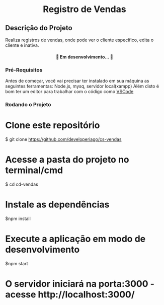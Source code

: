 <h1 align="center"> Registro de Vendas </h1>

## Descrição do Projeto
Realiza registros de vendas, onde pode ver o cliente específico, edita o cliente e inativa.

<h4 align="center"> 
	🚧  Em desenvolvimento...  🚧
</h4>

### Pré-Requisitos

Antes de começar, você vai precisar ter instalado em sua máquina as seguintes ferramentas:
Node.js, mysq, servidor local(xampp)
Além disto é bom ter um editor para trabalhar com o código como [VSCode](https://code.visualstudio.com/)

### Rodando o Projeto

# Clone este repositório
$ git clone https://github.com/developeriago/cs-vendas

# Acesse a pasta do projeto no terminal/cmd
$ cd cd-vendas

# Instale as dependências
$npm install

# Execute a aplicação em modo de desenvolvimento
$npm start

# O servidor iniciará na porta:3000 - acesse http://localhost:3000/
